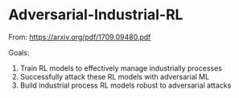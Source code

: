 # Adversarial-Industrial-RL
From: https://arxiv.org/pdf/1709.09480.pdf

Goals: 
1) Train RL models to effectively manage industrially processes
2) Successfully attack these RL models with adversarial ML
2) Build industrial process RL models robust to adversarial attacks
